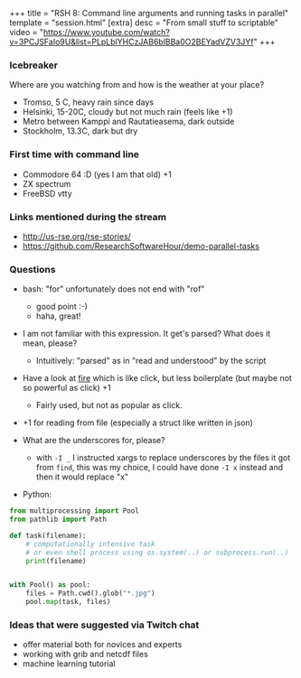 +++
title = "RSH 8: Command line arguments and running tasks in parallel"
template = "session.html"
[extra]
desc = "From small stuff to scriptable"
video = "https://www.youtube.com/watch?v=3PCJSFaIo9U&list=PLpLblYHCzJAB6blBBa0O2BEYadVZV3JYf"
+++

### Icebreaker

Where are you watching from and how is the weather at your place?

- Tromso, 5 C, heavy rain since days
- Helsinki, 15-20C, cloudy but not much rain (feels like +1)
- Metro between Kamppi and Rautatieasema, dark outside
- Stockholm, 13.3C, dark but dry


### First time with command line

- Commodore 64 :D (yes I am that old) +1
- ZX spectrum
- FreeBSD vtty


### Links mentioned during the stream

- http://us-rse.org/rse-stories/
- https://github.com/ResearchSoftwareHour/demo-parallel-tasks


### Questions

- bash: "for" unfortunately does not end with "rof"
  - good point :-)
  - haha, great!

- I am not familiar with this expression. It get's parsed? What does it mean, please?
  - Intuitively: "parsed" as in "read and understood" by the script
    
- Have a look at [fire](https://github.com/google/python-fire#basic-usage) which is like click, but less boilerplate (but maybe not so powerful as click) +1
    - Fairly used, but not as  popular as click.
- +1 for reading from file (especially a struct like written in json)

- What are the underscores for, please?
  - with `-I _` I instructed xargs to replace underscores by the files it got from `find`, this was my choice, I could have done `-I x` instead and then it would replace "x"

- Python:
```py
from multiprocessing import Pool
from pathlib import Path

def task(filename):
    # computationally intensive task
    # or even shell process using os.system(..) or subprocess.run(..)
    print(filename)


with Pool() as pool:
    files = Path.cwd().glob("*.jpg")
    pool.map(task, files)
```

### Ideas that were suggested via Twitch chat

- offer material both for novices and experts
- working with grib and netcdf files
- machine learning tutorial
